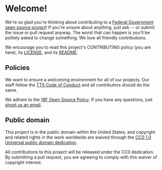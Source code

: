 # Welcome!

We're so glad you're thinking about contributing to a [Federal Government open source project](https://code.gov/)! If you're unsure about anything, just ask -- or submit the issue or pull request anyway. The worst that can happen is you'll be politely asked to change something. We love all friendly contributions.

We encourage you to read this project's CONTRIBUTING policy (you are here), its [LICENSE](LICENSE.md), and its [README](README.md).

## Policies

We want to ensure a welcoming environment for all of our projects. Our staff follow the [TTS Code of Conduct](https://github.com/18F/code-of-conduct/blob/master/code-of-conduct.md) and all contributors should do the same.

We adhere to the [18F Open Source Policy](https://github.com/18f/open-source-policy). If you have any questions, just [shoot us an email](mailto:18f@gsa.gov).

## Public domain

This project is in the public domain within the United States, and copyright and related rights in the work worldwide are waived through the [CC0 1.0 Universal public domain dedication](https://creativecommons.org/publicdomain/zero/1.0/).

All contributions to this project will be released under the CC0 dedication. By submitting a pull request, you are agreeing to comply with this waiver of copyright interest.

